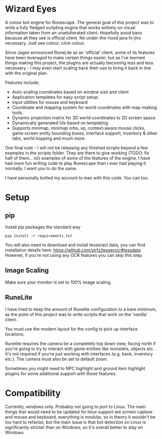 Wizard Eyes
===========

A colour bot engine for Runescape. The general goal of this project was to write
a fully fledged scripting engine that works entirely on visual information taken
from an unadulterated client. Hopefully avoid bans because all they see is official client.
No under-the-hood java hi-jinx necessary. Just see colour; click colour.

Since Jagex announced RuneLite as an 'official' client, some of its features
have been leveraged to make certain things easier,
but as I've learned things making this project, the plugins are actually becoming
less and less necessary - I may even start scaling back their use to bring it back
in line with the original plan.

Features include;

 - Auto-scaling coordinates based on window size and client
 - Application templates for easy script setup.
 - Input utilities for mouse and keyboard
 - Coordinate and mapping system for world coordinates with map-making tools.
 - Dynamic projection matrix for 3D world coordinates to 2D screen space
 - Dynamically generated UIs based on templating.
 - Supports minimap, minimap orbs, xp, context-aware mouse clicks, game screen 
   entity bounding boxes, interface support, inventory & other tabs,
   world hopping and much more.

One final note - I will not be releasing any finished scripts beyond a few examples in the scripts folder.
They are there to give working (TODO: fix half of them... lol) examples of some of the features of the engine.
I have had more fun writing code to play Runescape than I ever had playing it normally.
I want you to do the same.

I have personally botted my account to max with this code. You can too.

Setup
=====

pip
---

Install pip packages the standard way

```commandline
pip install -r requirements.txt
```

You will also need to download and install tesseract data,
you can find installation details here: https://github.com/sirfz/tesserocr#tessdata.
However, if you're not using any OCR features you can skip this step.

Image Scaling
-------------

Make sure your monitor is set to 100% image scaling.

RuneLite
--------

I have tried to keep the amount of Runelite configuration to a bare minimum,
as the point of this project was to write scripts that work on the 'vanilla' client.

You must use the modern layout for the config to pick up interface locations.

Runelite requires the camera be a completely top down view, facing north if you're going to try to interact with
game entities like monsters, objects etc. It's not required if you're just working
with interfaces (e.g. bank, inventory etc.). The camera must also be set to default zoom.

Sometimes you might need to NPC highlight and ground item highlight plugins
for some additional support with those features.

Compatibility
=============

Currently, windows only. Probably not going to port to Linux.
The main things that would need to be updated for linux support are screen capture
and mouse and keyboard, everything is modular, so in theory it wouldn't be too hard
to refactor, but the main issue is that bot detection on Linux is significantly
stricter than on Windows, so it's overall better to stay on Windows.
